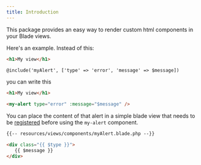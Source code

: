 ```yaml
---
title: Introduction
---
```


This package provides an easy way to render custom html components in your Blade views.

Here's an example. Instead of this:

```html
<h1>My view</h1>

@include('myAlert', ['type' => 'error', 'message' => $message])
```

you can write this

```html
<h1>My view</h1>

<my-alert type="error" :message="$message" />
```

You can place the content of that alert in a simple blade view that needs to be [registered](https://github.com/spatie/laravel-blade-x#usage) before using the `my-alert` component.

```html
{{-- resources/views/components/myAlert.blade.php --}}

<div class="{{ $type }}">
   {{ $message }}
</div>
```